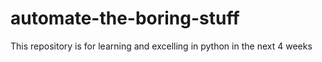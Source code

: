 # automate-the-boring-stuff
This repository is for learning and excelling in python in the next 4 weeks
